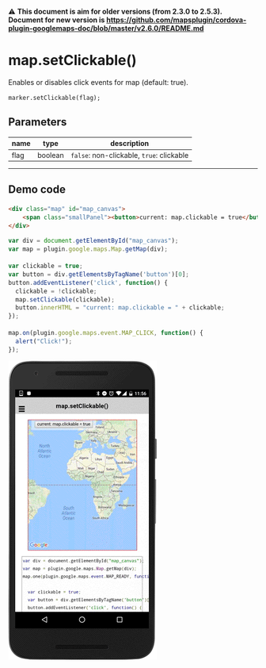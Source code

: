 :warning: **This document is aim for older versions (from 2.3.0 to 2.5.3).
Document for new version is https://github.com/mapsplugin/cordova-plugin-googlemaps-doc/blob/master/v2.6.0/README.md**

# map.setClickable()

Enables or disables click events for map (default: true).

```
marker.setClickable(flag);
```

## Parameters

name           | type     | description
---------------|----------|---------------------------------------
flag           | boolean  | `false`: non-clickable, `true`: clickable
------------------------------------------------------------------

## Demo code

```html
<div class="map" id="map_canvas">
    <span class="smallPanel"><button>current: map.clickable = true</button></span>
</div>
```

```js
var div = document.getElementById("map_canvas");
var map = plugin.google.maps.Map.getMap(div);

var clickable = true;
var button = div.getElementsByTagName('button')[0];
button.addEventListener('click', function() {
  clickable = !clickable;
  map.setClickable(clickable);
  button.innerHTML = "current: map.clickable = " + clickable;
});

map.on(plugin.google.maps.event.MAP_CLICK, function() {
  alert("Click!");
});

```

![](image.gif)
